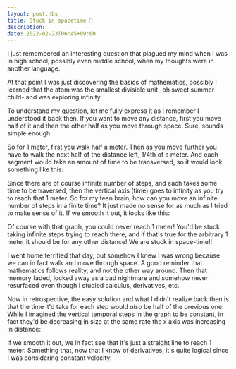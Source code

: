 ```yaml
---
layout: post.hbs
title: Stuck in spacetime 🚀
description:
date: 2022-02-23T06:45+09:00
---
```


<style>
vector-graph {
  margin: 0 auto;
  display: block;
  width: 400px;
}
</style>

I just remembered an interesting question that plagued my mind when I was in high school, possibly even middle school, when my thoughts were in another language.

At that point I was just discovering the basics of mathematics, possibly I learned that the atom was the smallest divisible unit -oh sweet summer child- and was exploring infinity.

To understand my question, let me fully express it as I remember I understood it back then. If you want to move any distance, first you move half of it and then the other half as you move through space. Sure, sounds simple enough.

So for 1 meter, first you walk half a meter. Then as you move further you have to walk the next half of the distance left, 1/4th of a meter. And each segment would take an amount of time to be transversed, so it would look something like this:

<vector-graph width="400" height="400" x="0,1" y="0,1" grid="0.1" axis="m,t">
  <point x="0.3" y="0.5"></point>
  <vector from="0.3,0.5" to="0.7,0.5" label="v"></vector>
  <line color="#90f" from="0,0" to="0.5,0"></line>
  <line color="#a0e" from="0.5,0.1" to="0.75,0.1"></line>
  <line color="#b0d" from="0.75,0.2" to="0.875,0.2"></line>
  <line color="#c0c" from="0.875,0.3" to="0.937,0.3"></line>
  <line color="#d0b" from="0.937,0.4" to="0.968,0.4"></line>
  <line color="#e0a" from="0.968,0.5" to="0.984,0.5"></line>
  <line color="#f09" from="0.984,0.6" to="0.992,0.6"></line>
  <line color="#f08" from="0.992,0.7" to="0.996,0.7"></line>
  <line color="#f07" from="0.996,0.8" to="1,0.8"></line>
</vector-graph>

Since there are of course infinite number of steps, and each takes some time to be traversed, then the vertical axis (time) goes to infinity as you try to reach that 1 meter. So for my teen brain, how can you move an infinite number of steps in a finite time? It just made no sense for as much as I tried to make sense of it. If we smooth it out, it looks like this:

<vector-graph width="400" height="400" x="0,1" y="0,1" grid="0.1" units axis="m,t">
  <point x="0.3" y="0.5"></point>
  <vector from="0.3,0.5" to="0.7,0.5" label="v"></vector>
  <line color="#90f" from="0,0" to="0.5,0.1"></line>
  <line color="#a0e" from="0.5,0.1" to="0.75,0.2"></line>
  <line color="#b0d" from="0.75,0.2" to="0.875,0.3"></line>
  <line color="#c0c" from="0.875,0.3" to="0.937,0.4"></line>
  <line color="#d0b" from="0.937,0.4" to="0.968,0.5"></line>
  <line color="#e0a" from="0.968,0.5" to="0.984,0.6"></line>
  <line color="#f09" from="0.984,0.6" to="0.992,0.7"></line>
  <line color="#f08" from="0.992,0.7" to="0.996,0.8"></line>
  <line color="#f07" from="0.996,0.8" to="1,0.9"></line>
</vector-graph>

Of course with that graph, you could never reach 1 meter! You'd be stuck taking infinite steps trying to reach there, and if that's true for the arbitrary 1 meter it should be for any other distance! We are stuck in space-time!!

I went home terrified that day, but somehow I knew I was wrong because we can in fact walk and move through space. A good reminder that mathematics follows reality, and not the other way around. Then that memory faded, locked away as a bad nightmare and somehow never resurfaced even though I studied calculus, derivatives, etc.

Now in retrospective, the easy solution and what I didn't realize back then is that the time it'd take for each step would _also_ be half of the previous one. While I imagined the vertical temporal steps in the graph to be constant, in fact they'd be decreasing in size at the same rate the x axis was increasing in distance:

<vector-graph width="400" height="400" x="0,1" y="0,1" grid="0.1" axis="m,t">
  <point x="0.2" y="0.8"></point>
  <vector from="0.2,0.8" to="0.6,0.8" label="v"></vector>
  <line color="#90f" from="0,0" to="0.5,0"></line>
  <line color="#a0e" from="0.5,0.5" to="0.75,0.5"></line>
  <line color="#b0d" from="0.75,0.75" to="0.875,0.75"></line>
  <line color="#c0c" from="0.875,0.875" to="0.937,0.875"></line>
  <line color="#d0b" from="0.937,0.937" to="0.968,0.937"></line>
  <line color="#e0a" from="0.968,0.968" to="0.984,0.968"></line>
  <line color="#f09" from="0.984,0.984" to="0.992,0.984"></line>
  <line color="#f08" from="0.992,0.992" to="0.996,0.992"></line>
  <line color="#f07" from="0.996,0.996" to="1,0.996"></line>
</vector-graph>

If we smooth it out, we in fact see that it's just a straight line to reach 1 meter. Something that, now that I know of derivatives, it's quite logical since I was considering constant velocity:

<vector-graph width="400" height="400" x="0,1" y="0,1" grid="0.1" axis="m,t">
  <point x="0.2" y="0.8"></point>
  <vector from="0.2,0.8" to="0.6,0.8" label="v"></vector>
  <line color="#70f" from="0,0" to="0.5,0.5"></line>
  <line color="#80e" from="0.5,0.5" to="0.75,0.75"></line>
  <line color="#90d" from="0.75,0.75" to="0.875,0.875"></line>
  <line color="#a0c" from="0.875,0.875" to="0.937,0.937"></line>
  <line color="#b0b" from="0.937,0.937" to="0.968,0.968"></line>
  <line color="#c0a" from="0.968,0.968" to="0.984,0.984"></line>
  <line color="#d09" from="0.984,0.984" to="0.992,0.992"></line>
  <line color="#e08" from="0.992,0.992" to="0.996,0.996"></line>
  <line color="#f07" from="0.996,0.996" to="1,1"></line>
</vector-graph>

<script src="/blog/stuck-in-spacetime/vector-graph.js"></script>
